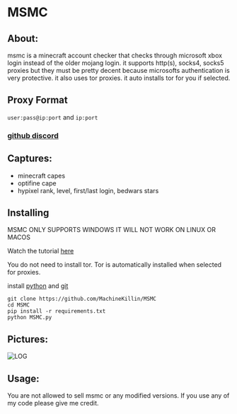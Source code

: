 # MSMC
## About:
msmc is a minecraft account checker that checks through microsoft xbox login instead of the older mojang login.
it supports http(s), socks4, socks5 proxies but they must be pretty decent because microsofts authentication is very protective. it also uses tor proxies. it auto installs tor for you if selected.

## Proxy Format
`user:pass@ip:port` and `ip:port`

### [github discord](https://discord.com/invite/JcAvQc797r)

## Captures:
- minecraft capes
- optifine cape
- hypixel rank, level, first/last login, bedwars stars

## Installing
MSMC ONLY SUPPORTS WINDOWS IT WILL NOT WORK ON LINUX OR MACOS

Watch the tutorial [here](https://youtu.be/R4ivtEXpC_0)

You do not need to install tor. Tor is automatically installed when selected for proxies.

install [python](https://www.python.org/downloads/) and [git](https://git-scm.com/download/win)
```
git clone https://github.com/MachineKillin/MSMC
cd MSMC
pip install -r requirements.txt
python MSMC.py
```

## Pictures:
![LOG](https://i.ibb.co/xLxQT4D/msmc-log.webp)

## Usage:
You are not allowed to sell msmc or any modified versions. If you use any of my code please give me credit.
